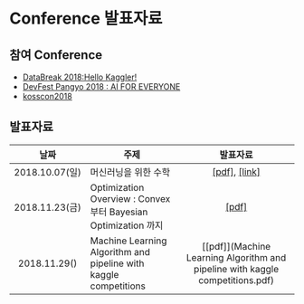 # Conference 발표자료


## 참여 Conference

 * [DataBreak 2018:Hello Kaggler!](http://kagglebreak.com/databreak2018/)
 * [DevFest Pangyo 2018 : AI FOR EVERYONE](https://www.meetup.com/ko-KR/pangyo-gdg/events/256432217/)
 * [kosscon2018](https://kosscon.kr/program/presentation)

## 발표자료

| 날짜 | 주제 | 발표자료 |
|:---:|-----|:------:|
| 2018.10.07(일) |머신러닝을 위한 수학     | [[pdf]](https://github.com/machinelearning-pangyo/Hands-On-MachineLearning/blob/master/01_the_machine_learning_landscape.pdf), [[link]](https://goo.gl/6qFTEB) |
| 2018.11.23(금) |Optimization Overview : Convex 부터 Bayesian Optimization 까지      |[[pdf]](https://github.com/machinelearning-pangyo/Hands-On-MachineLearning/blob/master/10_Introduction_to_neural_network.pdf)|
| 2018.11.29() |Machine Learning Algorithm and pipeline with kaggle competitions      |[[pdf]](Machine Learning Algorithm and pipeline with kaggle competitions.pdf)|
